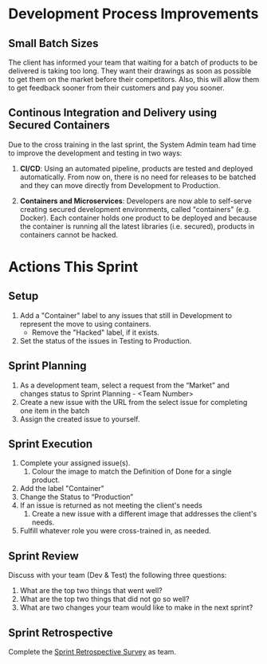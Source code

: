 # Development Process Improvements
## Small Batch Sizes
The client has informed your team that waiting for a batch of products to be delivered is taking too long. They want their drawings as soon as possible to get them on the market before their competitors. Also, this will allow them to get feedback sooner from their customers and pay you sooner. 

## Continous Integration and Delivery using Secured Containers
Due to the cross training in the last sprint, the System Admin team had time to improve the development and testing in two ways:

1. **CI/CD**: 
Using an automated pipeline, products are tested and deployed automatically. From now on, there is no need for releases to be batched and they can move directly from Development to Production.

1. **Containers and Microservices**: 
Developers are now able to self-serve creating secured development environments, called "containers" (e.g. Docker). Each container holds one product to be deployed and because the container is running all the latest libraries (i.e. secured), products in containers cannot be hacked.

# Actions This Sprint
## Setup
1. Add a "Container" label to any issues that still in Development to represent the move to using containers.
   - Remove the "Hacked" label, if it exists.
1. Set the status of the issues in Testing to Production.

## Sprint Planning
1. As a development team, select a request from the “Market” and changes status to Sprint Planning - \<Team Number>
1.	Create a new issue with the URL from the select issue for completing one item in the batch
1. Assign the created issue to yourself.

## Sprint Execution
1. Complete your assigned issue(s).
    1. Colour the image to match the Definition of Done for a single product.
1. Add the label "Container"
1. Change the Status to “Production”
1. If an issue is returned as not meeting the client's needs
    1. Create a new issue with a different image that addresses the client's needs.
1. Fulfill whatever role you were cross-trained in, as needed.

## Sprint Review
Discuss with your team (Dev & Test) the following three questions:
1. What are the top two things that went well?
1. What are the top two things that did not go so well?
1. What are two changes your team would like to make in the next sprint?

## Sprint Retrospective
Complete the [Sprint Retrospective Survey](https://uleth.qualtrics.com/jfe/form/SV_8rkRs9SYq0ddBt4) as team.
